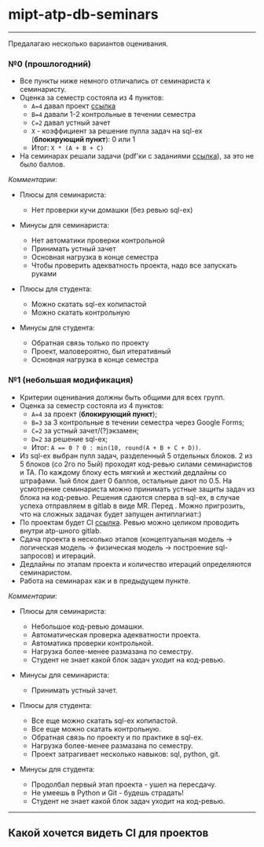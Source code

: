 # mipt-atp-db-seminars
---

Предалагаю несколько вариантов оценивания.

### №0 (прошлогодний)

  * Все пункты ниже немного отличались от семинариста к семинаристу.
  * Оценка за семестр состояла из 4 пунктов:
    * `A=4` давал проект [ссылка](https://drive.google.com/drive/folders/1lK1GvlgnwwPTdAGsrv_ywhzs1iHQvbC8)
    * `B=4` давали 1-2 контрольные в течении семестра
    * `C=2` давал устный зачет
    * `X` - коэффициент за решение пулла задач на sql-ex (**блокирующий пункт**): 0 или 1
    * Итог: `X * (A + B + C)`
  * На семинарах решали задачи (pdf'ки с заданиями [ссылка](https://drive.google.com/drive/folders/1lK1GvlgnwwPTdAGsrv_ywhzs1iHQvbC8)), за это не было баллов.

_Комментарии_:
  * Плюсы для семинариста:
    * Нет проверки кучи домашки (без ревью sql-ex)
  * Минусы для семинариста:
    * Нет автоматики проверки контрольной
    * Принимать устный зачет
    * Основная нагрузка в конце семестра
    * Чтобы проверить адекватность проекта, надо все запускать руками
  
  * Плюсы для студента:
    * Можно скатать sql-ex копипастой
    * Можно скатать контрольную
  * Минусы для студента:
    * Обратная связь только по проекту
    * Проект, маловероятно, был итеративный
    * Основная нагрузка в конце семестра


### №1 (небольшая модификация)

  * Критерии оценивания должны быть общими для всех групп.
  * Оценка за семестр состояла из 4 пунктов:
    * `A=4` за проект (**блокирующий пункт**);
    * `B=3` за 3 контрольные в течении семестра через Google Forms;
    * `C=2` за устный зачет/(?)экзамен;
    * `D=2` за решение sql-ex;
    * Итог: `A == 0 ? 0 : min(10, round(A + B + C + D))`.
  * Из sql-ex выбран пулл задач, разделенный 5 отдельных блоков. 2 из 5 блоков (cо 2го по 5ый) проходят код-ревью силами семинаристов и ТА. По каждому блоку есть мягкий и жесткий дедлайны со штрафами. 1ый блок дает 0 баллов, остальные дают по 0.5. На усмотрение семинариста можно принимать устные защиты задач из блока на код-ревью. Решения сдаются сперва в sql-ex, в случае успеха отправляем в gitlab в виде MR. Перед . Можно пригрозить, что на сложных задачах будет запущен антиплагиат:)
  * По проектам будет СI [ссылка](https://github.com/MVCionOld/mipt-atp-db-seminars/blob/draft/README.md#%D0%BA%D0%B0%D0%BA%D0%BE%D0%B9-%D1%85%D0%BE%D1%87%D0%B5%D1%82%D1%81%D1%8F-%D0%B2%D0%B8%D0%B4%D0%B5%D1%82%D1%8C-ci-%D0%B4%D0%BB%D1%8F-%D0%BF%D1%80%D0%BE%D0%B5%D0%BA%D1%82%D0%BE%D0%B2). Ревью можно целиком проводить внутри atp-шного gitlab.
  * Сдача проекта в несколько этапов (концептуальная модель -> логическая модель -> физическая модель -> построение sql-запросов) и итераций.
  * Дедлайны по этапам проекта и количество итераций определяются семинаристом.
  * Работа на семинарах как и в предыдущем пункте.
 
_Комментарии_:
  * Плюсы для семинариста:
    * Небольшое код-ревью домашки.
    * Автоматическая проверка адекватности проекта.
    * Автоматика проверки контрольной.
    * Нагрузка более-менее размазана по семестру.
    * Студент не знает какой блок задач уходит на код-ревью.
  * Минусы для семинариста:
    * Принимать устный зачет.
  
  * Плюсы для студента:
    * Все еще можно скатать sql-ex копипастой.
    * Все еще можно скатать контрольную.
    * Обратная связь по проекту и по практике в sql-ex.
    * Нагрузка более-менее размазана по семестру.
    * Проект затрагивает несколько навыков: sql, python, git.
  * Минусы для студента:
    * Продолбал первый этап проекта - ушел на пересдачу.
    * Не умеешь в Python и Git - будешь страдать!
    * Студент не знает какой блок задач уходит на код-ревью.


---
## Какой хочется видеть CI для проектов
